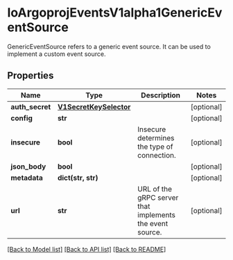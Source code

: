 # IoArgoprojEventsV1alpha1GenericEventSource

GenericEventSource refers to a generic event source. It can be used to implement a custom event source.
## Properties
Name | Type | Description | Notes
------------ | ------------- | ------------- | -------------
**auth_secret** | [**V1SecretKeySelector**](V1SecretKeySelector.md) |  | [optional] 
**config** | **str** |  | [optional] 
**insecure** | **bool** | Insecure determines the type of connection. | [optional] 
**json_body** | **bool** |  | [optional] 
**metadata** | **dict(str, str)** |  | [optional] 
**url** | **str** | URL of the gRPC server that implements the event source. | [optional] 

[[Back to Model list]](../README.md#documentation-for-models) [[Back to API list]](../README.md#documentation-for-api-endpoints) [[Back to README]](../README.md)


